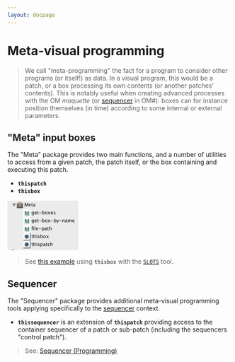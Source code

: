 ```yaml
---
layout: docpage
---
```


# Meta-visual programming


> We call "meta-programming" the fact for a program to consider other programs (or itself!) as data.
In a visual program, this would be a patch, or a box processing its own contents (or another patches' contents).
This is notably useful when creating advanced processes with the OM _maquette_ (or [sequencer](sequencer) in OM#): boxes can for instance position themselves (in time) according to some internal or external parameters.

## "Meta" input boxes

The "Meta" package provides two main functions, and a number of utilities to access from a given patch, the patch itself, or the box containing and executing this patch.

- **`thispatch`**
- **`thisbox`**

<img src="meta_img/meta-package.png">

> See [this example](slots#a-use-case-of-setting-slot) using **`thisbox`** with the [`SLOTS`](slots) tool.

## Sequencer

The "Sequencer" package provides additional meta-visual programming tools applying specifically to the [sequencer](sequencer-programming) context.

- **`thissequencer`** is an extension of **`thispatch`** providing access to the container sequencer of a patch or sub-patch (including the sequencers "control patch").

> See: [Sequencer (Programming)](sequencer-programming)
